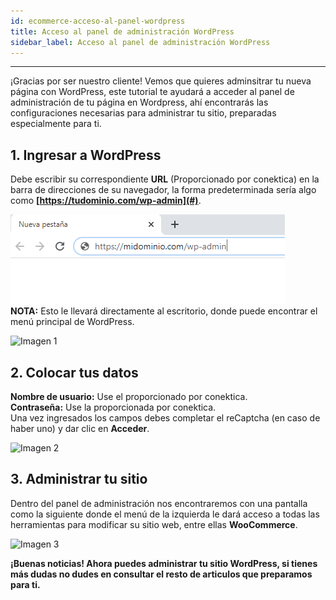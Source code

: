 ```yaml
---
id: ecommerce-acceso-al-panel-wordpress
title: Acceso al panel de administración WordPress
sidebar_label: Acceso al panel de administración WordPress
---
```

***

¡Gracias por ser nuestro cliente! Vemos que quieres adminsitrar tu nueva página con WordPress, este tutorial te ayudará a acceder al panel de administración de tu página en Wordpress, ahí encontrarás las configuraciones necesarias para administrar tu sitio, preparadas especialmente para ti.

## 1. Ingresar a WordPress
Debe escribir su correspondiente **URL** (Proporcionado por conektica) en la barra de direcciones de su navegador,
la forma predeterminada sería algo como **[https://tudominio.com/wp-admin](#)**.

![imagen4](/static/img/AccesoPanel/Imagen4.png)     
**NOTA:** Esto le llevará directamente al escritorio, donde puede encontrar el menú principal de WordPress.

![Imagen 1](https://github.com/Conektica/cnk-external-doku/blob/master/static/img/AccesoPanel/Imagen1.png?raw=true)

## 2. Colocar tus datos

**Nombre de usuario:** Use el proporcionado por conektica.  
**Contraseña:** Use la proporcionada por conektica.  
Una vez ingresados los campos debes completar el reCaptcha (en caso de haber uno) y dar clic en **Acceder**.

![Imagen 2](https://github.com/Conektica/cnk-external-doku/blob/master/static/img/AccesoPanel/Imagen2.png?raw=true)

## 3. Administrar tu sitio

Dentro del panel de administración nos encontraremos con
una pantalla como la siguiente donde el menú de la izquierda le dará acceso a todas las herramientas para modificar su sitio web, entre ellas **WooCommerce**.

![Imagen 3](https://github.com/Conektica/cnk-external-doku/blob/master/static/img/AccesoPanel/Imagen3.png?raw=true)

**¡Buenas noticias! Ahora puedes administrar tu sitio WordPress, si tienes más dudas no dudes en consultar el resto de articulos que preparamos para ti.**





